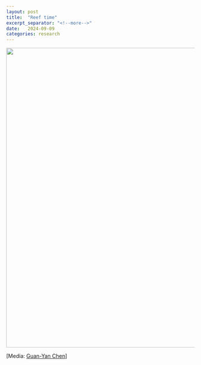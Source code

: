 ```yaml
---
layout: post
title:  "Reef time"
excerpt_separator: "<!--more-->"
date:   2024-09-09
categories: research
---
```


<img src="/assets/posts/LZ_10years_small2.mov" width="800"/>

[Media: [Guan-Yan Chen](/people/yan)]
